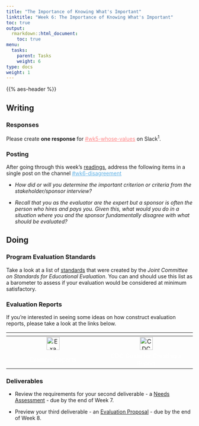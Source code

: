 ```yaml
---
title: "The Importance of Knowing What's Important"
linktitle: "Week 6: The Importance of Knowing What's Important"
toc: true
output:
  rmarkdown::html_document:
    toc: true
menu:
  tasks:
    parent: Tasks
    weight: 6
type: docs
weight: 1
---
```


<script src="/rmarkdown-libs/kePrint/kePrint.js"></script>

<link href="/rmarkdown-libs/lightable/lightable.css" rel="stylesheet" />

{{% aes-header %}}

## Writing

### Responses

Please create **one response** for <a href="https://edp617spring2023.slack.com/archives/C04NFJML0TX" target="_blank" style='color:#ff8384;'>\#wk5-whose-values</a> on Slack<sup>1</sup>.

### Posting

After going through this week’s [readings](/readings/06-readings), address the following items in a single post on the channel <a href="https://edp617spring2023.slack.com/archives/C04PPBD5YFM" target="_blank" style='color:#5eb0e5;'>\#wk6-disagreement</a>

- <i>How did or will you determine the important criterion or criteria from the stakeholder/sponsor interview?</i>

- <i>Recall that you as the evaluator are the expert but a sponsor is often the person who hires and pays you. Given this, what would you do in a situation where you and the sponsor fundamentally disagree with what should be evaluated?</i>

## Doing

### Program Evaluation Standards

Take a look at a list of [standards](https://jcsee.org/program/) that were created by the <i>Joint Committee on Standards for Educational Evaluation</i>. You can and should use this list as a barometer to assess if your evaluation would be considered at minimum satisfactory.

### Evaluation Reports

If you’re interested in seeing some ideas on how construct evaluation reports, please take a look at the links below.

<center>
<table class="table" style="width: auto !important; margin-left: auto; margin-right: auto;">
<thead>
<tr>
<th style="text-align:center;">
</th>
<th style="text-align:center;">
</th>
</tr>
</thead>
<tbody>
<tr>
<td style="text-align:center;width: 20em; color: #ffffff !important;background-color: transparent !important;vertical-align: middle !important;">
<a href="/handouts/example_reports.zip" target="_blank"><img src="/logos/zip-ico.png" alt="Example Reports" width="35"></a>
</td>
<td style="text-align:center;width: 20em; color: #ffffff !important;background-color: transparent !important;vertical-align: middle !important;">
<a href="/handouts/cdc-developing-eval-report.pdf" target="_blank"><img src="/logos/pdf-ico.png" alt="CDC Guide for Creating a Report" width="35"></a>
</td>
</tr>
<tr>
<td style="text-align:center;width: 20em; color: #ffffff !important;background-color: transparent !important;vertical-align: middle !important;">
Example Reports
</td>
<td style="text-align:center;width: 20em; color: #ffffff !important;background-color: transparent !important;vertical-align: middle !important;">
CDC Guide for Creating a Report
</td>
</tr>
</tbody>
</table>
</center>

### Deliverables

- Review the requirements for your second deliverable - a [Needs Assessment](/deliverables/02-needs-assessment/) - due by the end of Week 7.

- Preview your third deliverable - an [Evaluation Proposal](/deliverables/03-evaluation-proposal/) - due by the end of Week 8.
